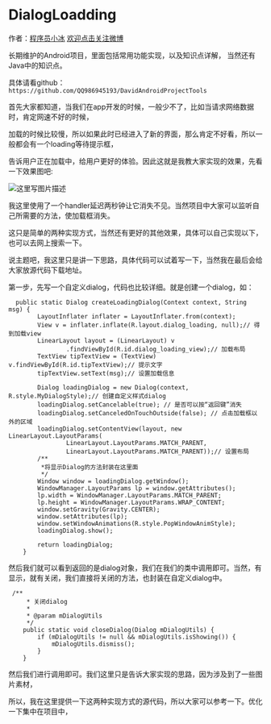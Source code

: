 # DialogLoadding

作者：[程序员小冰](http://blog.csdn.net/qq_21376985)  [欢迎点击关注微博](http://weibo.com/mcxiaobing)

长期维护的Android项目，里面包括常用功能实现，以及知识点详解， 当然还有Java中的知识点。

具体请看github：`https://github.com/QQ986945193/DavidAndroidProjectTools`

首先大家都知道，当我们在app开发的时候，一般少不了，比如当请求网络数据时，肯定网速不好的时候，

加载的时候比较慢，所以如果此时已经进入了新的界面，那么肯定不好看，所以一般都会有一个loading等待提示框，

告诉用户正在加载中，给用户更好的体验。因此这就是我教大家实现的效果，先看一下效果图吧:

![这里写图片描述](http://img.blog.csdn.net/20161018111814019)

我这里使用了一个handler延迟两秒钟让它消失不见。当然项目中大家可以监听自己所需要的方法，使加载框消失。

这只是简单的两种实现方式，当然还有更好的其他效果，具体可以自己实现以下，也可以去网上搜索一下。

说主题吧，我这里只是讲一下思路，具体代码可以试着写一下，当然我在最后会给大家放源代码下载地址。

第一步，先写一个自定义dialog，代码也比较详细。就是创建一个dialog，如：

```
  public static Dialog createLoadingDialog(Context context, String msg) {
        LayoutInflater inflater = LayoutInflater.from(context);
        View v = inflater.inflate(R.layout.dialog_loading, null);// 得到加载view
        LinearLayout layout = (LinearLayout) v
                .findViewById(R.id.dialog_loading_view);// 加载布局
        TextView tipTextView = (TextView) v.findViewById(R.id.tipTextView);// 提示文字
        tipTextView.setText(msg);// 设置加载信息

        Dialog loadingDialog = new Dialog(context, R.style.MyDialogStyle);// 创建自定义样式dialog
        loadingDialog.setCancelable(true); // 是否可以按“返回键”消失
        loadingDialog.setCanceledOnTouchOutside(false); // 点击加载框以外的区域
        loadingDialog.setContentView(layout, new LinearLayout.LayoutParams(
                LinearLayout.LayoutParams.MATCH_PARENT,
                LinearLayout.LayoutParams.MATCH_PARENT));// 设置布局
        /**
         *将显示Dialog的方法封装在这里面
         */
        Window window = loadingDialog.getWindow();
        WindowManager.LayoutParams lp = window.getAttributes();
        lp.width = WindowManager.LayoutParams.MATCH_PARENT;
        lp.height = WindowManager.LayoutParams.WRAP_CONTENT;
        window.setGravity(Gravity.CENTER);
        window.setAttributes(lp);
        window.setWindowAnimations(R.style.PopWindowAnimStyle);
        loadingDialog.show();

        return loadingDialog;
    }
```
然后我们就可以看到返回的是dialog对象，我们在我们的类中调用即可。当然，有显示，就有关闭，我们直接将关闭的方法，也封装在自定义dialog中。

```
 /**
     * 关闭dialog
     *
     * @param mDialogUtils
     */
    public static void closeDialog(Dialog mDialogUtils) {
        if (mDialogUtils != null && mDialogUtils.isShowing()) {
            mDialogUtils.dismiss();
        }
    }

```

然后我们进行调用即可。我们这里只是告诉大家实现的思路，因为涉及到了一些图片素材，

所以，我在这里提供一下这两种实现方式的源代码，所以大家可以参考一下。优化一下集中在项目中，

